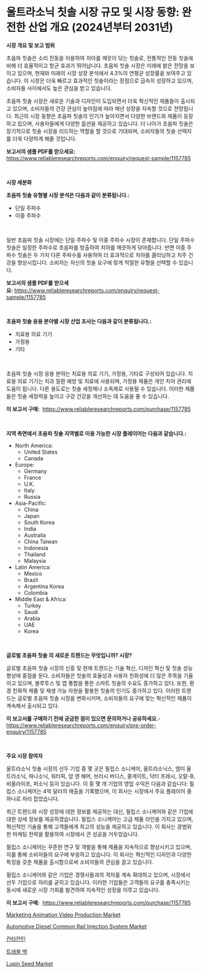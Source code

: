 <p><h1>울트라소닉 칫솔 시장 규모 및 시장 동향: 완전한 산업 개요 (2024년부터 2031년)</h1></p><p><strong>시장 개요 및 보고 범위</strong></p>
<p><p>초음파 칫솔은 소리 진동을 이용하여 치아를 깨끗이 닦는 칫솔로, 전통적인 전동 칫솔에 비해 더 효율적이고 항균 효과가 뛰어납니다. 초음파 칫솔 시장은 미래에 밝은 전망을 보이고 있으며, 현재와 미래의 시장 성장 분석에서 4.3%의 연평균 성장률을 보여주고 있습니다. 이 시장은 더욱 빠르고 효과적인 칫솔이라는 장점으로 급속히 성장하고 있으며, 소비자들 사이에서도 높은 관심을 받고 있습니다.</p><p>초음파 칫솔 시장은 새로운 기술과 디자인이 도입되면서 더욱 혁신적인 제품들이 출시되고 있으며, 소비자들의 건강 관심이 높아짐에 따라 매년 성장을 지속할 것으로 전망됩니다. 최근의 시장 동향은 초음파 칫솔의 인기가 높아지면서 다양한 브랜드와 제품이 등장하고 있으며, 사용자들에게 다양한 옵션을 제공하고 있습니다. 더 나아가 초음파 칫솔은 장기적으로 칫솔 시장을 리드하는 역할을 할 것으로 기대되며, 소비자들의 칫솔 선택지를 더욱 다양하게 해줄 것입니다.</p></p>
<p><strong>보고서의 샘플 PDF를 받으세요:</strong> <a href="https://www.reliableresearchreports.com/enquiry/request-sample/1157785">https://www.reliableresearchreports.com/enquiry/request-sample/1157785</a></p>
<p>&nbsp;</p>
<p><strong>시장 세분화</strong></p>
<p><strong>초음파 칫솔 유형별 시장 분석은 다음과 같이 분류됩니다.:</strong></p>
<p><ul><li>단일 주파수</li><li>이중 주파수</li></ul></p>
<p>&nbsp;</p>
<p><p> </p><p>일반 초음파 칫솔 시장에는 단일 주파수 및 이중 주파수 시장이 존재합니다. 단일 주파수 칫솔은 일정한 주파수로 초음파를 방출하여 치아를 깨끗하게 닦아줍니다. 반면 이중 주파수 칫솔은 두 가지 다른 주파수를 사용하여 더 효과적으로 치아를 클리닝하고 치주 건강을 향상시킵니다. 소비자는 자신의 칫솔 요구에 맞게 적절한 유형을 선택할 수 있습니다.</p></p>
<p><strong>보고서의 샘플 PDF를 받으세요:</strong>&nbsp;<a href="https://www.reliableresearchreports.com/enquiry/request-sample/1157785">https://www.reliableresearchreports.com/enquiry/request-sample/1157785</a></p>
<p>&nbsp;</p>
<p><strong> 초음파 칫솔 응용 분야별 시장 산업 조사는 다음과 같이 분류됩니다.:</strong></p>
<p><ul><li>치료용 의료 기기</li><li>가정용</li><li>기타</li></ul></p>
<p>&nbsp;</p>
<p><p>초음파 칫솔 시장 응용 분야는 치료용 의료 기기, 가정용, 기타로 구성되어 있습니다. 치료용 의료 기기는 치과 질환 예방 및 치료에 사용되며, 가정용 제품은 개인 치아 관리에 도움이 됩니다. 다른 용도로는 칫솔 세정제나 소독제로 사용될 수 있습니다. 이러한 제품들은 칫솔 세정력을 높이고 구강 건강을 개선하는 데 도움을 줄 수 있습니다.</p></p>
<p><strong>이 보고서 구매:</strong>&nbsp; <a href="https://www.reliableresearchreports.com/purchase/1157785">https://www.reliableresearchreports.com/purchase/1157785</a></p>
<p>&nbsp;</p>
<p><strong>지역 측면에서 초음파 칫솔 지역별로 이용 가능한 시장 플레이어는 다음과 같습니다.:</strong></p>
<p><ul>
    <li>
        North America:
        <ul>
            <li>United States</li>
            <li>Canada</li>
        </ul>
    </li>
    <li>
        Europe:
        <ul>
            <li>Germany</li>
            <li>France</li>
            <li>U.K.</li>
            <li>Italy</li>
            <li>Russia</li>
        </ul>
    </li>
    <li>
        Asia-Pacific:
        <ul>
            <li>China</li>
            <li>Japan</li>
            <li>South Korea</li>
            <li>India</li>
            <li>Australia</li>
            <li>China Taiwan</li>
            <li>Indonesia</li>
            <li>Thailand</li>
            <li>Malaysia</li>
        </ul>
    </li>
    <li>
        Latin America:
        <ul>
            <li>Mexico</li>
            <li>Brazil</li>
            <li>Argentina Korea</li>
            <li>Colombia</li>
        </ul>
    </li>
    <li>
        Middle East & Africa:
        <ul>
            <li>Turkey</li>
            <li>Saudi</li>
            <li>Arabia</li>
            <li>UAE</li>
            <li>Korea</li>
        </ul>
    </li>
    </ul></p>
<p>&nbsp;</p>
<p><strong>글로벌 초음파 칫솔 의 새로운 트렌드는 무엇입니까? 시장?</strong></p>
<p><p>글로벌 초음파 칫솔 시장의 신흥 및 현재 트렌드는 기술 혁신, 디자인 혁신 및 칫솔 성능 향상에 중점을 둔다. 소비자들은 칫솔의 효율성과 사용자 친화성에 더 많은 주목을 기울이고 있으며, 블루투스 및 앱 통합을 통한 스마트 칫솔의 수요도 증가하고 있다. 또한, 환경 친화적 제품 및 재생 가능 자원을 활용한 칫솔의 인기도 증가하고 있다. 이러한 트렌드는 글로벌 초음파 칫솔 시장을 변화시키며, 소비자들의 요구에 맞는 혁신적인 제품이 계속해서 출시되고 있다.</p></p>
<p><strong>이 보고서를 구매하기 전에 궁금한 점이 있으면 문의하거나 공유하세요.</strong>- <a href="https://www.reliableresearchreports.com/enquiry/pre-order-enquiry/1157785">https://www.reliableresearchreports.com/enquiry/pre-order-enquiry/1157785</a></p>
<p>&nbsp;</p>
<p><strong>주요 시장 참여자</strong></p>
<p><p>울트라소닉 칫솔 시장의 선두 기업 중 몇 곳은 필립스 소니케어, 울트라소닉스, 엠미 울트라소닉, 파나소닉, 워터픽, 암 앤 해머, 브러시 버디스, 콜게이트, 닥터 프레시, 오랄-B, 비올라이프, 퍼소닉 등이 있습니다. 이 중 몇 개 기업의 영업 수익은 다음과 같습니다: 필립스 소니케어는 4억 달러의 매출을 기록했으며, 이 회사는 시장에서 주요 플레이어 중 하나로 자리 잡았습니다.</p><p>최근 트렌드와 시장 성장에 대한 정보를 제공하는 대신, 필립스 소니케어와 같은 기업에 대한 상세 정보를 제공하겠습니다. 필립스 소니케어는 고급 제품 라인을 가지고 있으며, 혁신적인 기술을 통해 고객들에게 최고의 성능을 제공하고 있습니다. 이 회사는 광범위한 마케팅 전략을 활용하여 시장에서 큰 성공을 거두었습니다.</p><p>필립스 소니케어는 꾸준한 연구 및 개발을 통해 제품을 지속적으로 향상시키고 있으며, 이를 통해 소비자들의 요구에 부응하고 있습니다. 이 회사는 혁신적인 디자인과 다양한 특징을 갖춘 제품을 출시함으로써 소비자들의 관심을 끌고 있습니다.</p><p>필립스 소니케어와 같은 기업은 경쟁사들과의 격차를 계속 확대하고 있으며, 시장에서 선두 기업으로 자리를 굳히고 있습니다. 이러한 기업들은 고객들의 요구를 충족시키는 동시에 새로운 시장 기회를 발견하여 지속적인 성장을 이루고 있습니다.</p></p>
<p><strong>이 보고서 구매:</strong>&nbsp;&nbsp;<a href="https://www.reliableresearchreports.com/purchase/1157785">https://www.reliableresearchreports.com/purchase/1157785</a></p>
<p><p><a href="https://issuu.com/reportprime-2/docs/marketing-animation-video-production-market-size-2">Marketing Animation Video Production Market</a></p><p><a href="https://view.publitas.com/reportprime-1/automotive-diesel-common-rail-injection-system-market-a-comprehensive-report-of-its-market-share-growth-trends-2023-2030/">Automotive Diesel Common Rail Injection System Market</a></p><p><a href="https://github.com/oajzkywllm460/Market-Research-Report-List-1/blob/main/4472773190952.md">칸타잔틴</a></p><p><a href="https://github.com/vsr06p4p49/Market-Research-Report-List-1/blob/main/7589454190953.md">트래블 백</a></p><p><a href="https://github.com/provorikovar/Market-Research-Report-List-3/blob/main/lupin-seed-market.md">Lupin Seed Market</a></p></p>
